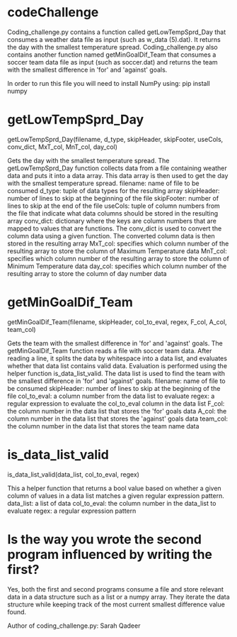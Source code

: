 # codeChallenge

Coding_challenge.py contains a function called getLowTempSprd_Day that consumes a weather data file as input (such as w_data (5).dat). It returns the day with the smallest temperature spread.  Coding_challenge.py also contains another function named getMinGoalDif_Team that consumes a soccer team data file as input (such as soccer.dat) and returns the team with the smallest difference in 'for' and 'against' goals.

In order to run this file you will need to install NumPy using:
pip install numpy

# getLowTempSprd_Day

getLowTempSprd_Day(filename, d_type, skipHeader, skipFooter, useCols, conv_dict, MxT_col, MnT_col, day_col)

Gets the day with the smallest temperature spread. The getLowTempSprd_Day function collects data from a file containing weather data and puts it into a data array. This data array is then used to get the day with the smallest temperature spread. 
filename: name of file to be consumed
d_type: tuple of data types for the resulting array
skipHeader: number of lines to skip at the beginning of the file
skipFooter: number of lines to skip at the end of the file
useCols: tuple of column numbers from the file that indicate what data columns
         should be stored in the resulting array
conv_dict: dictionary where the keys are column numbers that are mapped to values that
           are functions. The conv_dict is used to convert the column data using a given function. The converted column
           data is then stored in the resulting array
MxT_col: specifies which column number of the resulting array to store the column of Maximum Temperature data
MnT_col: specifies which column number of the resulting array to store the column of Minimum Temperature data
day_col: specifies which column number of the resulting array to store the column of day number data

# getMinGoalDif_Team

getMinGoalDif_Team(filename, skipHeader, col_to_eval, regex, F_col, A_col, team_col)

Gets the team with the smallest difference in 'for' and 'against' goals. The getMinGoalDif_Team function reads a file with soccer team data. After reading a line, it splits the data by whitespace into a data list, and evaluates whether that data list contains valid data. Evaluation is performed using the helper function is_data_list_valid. The data list is used to find the team with the smallest difference in 'for' and 'against' goals.
filename: name of file to be consumed
skipHeader: number of lines to skip at the beginning of the file
col_to_eval: a column number from the data list to evaluate
regex: a regular expression to evaluate the col_to_eval column in the data list
F_col: the column number in the data list that stores the 'for' goals data 
A_col: the column number in the data list that stores the 'against' goals data
team_col: the column number in the data list that stores the team name data 

# is_data_list_valid 

is_data_list_valid(data_list, col_to_eval, regex)

This a helper function that returns a bool value based on whether a given column of values in a data list matches a given regular expression pattern. 
data_list: a list of data
col_to_eval: the column number in the data_list to evaluate
regex: a regular expression pattern

# Is the way you wrote the second program influenced by writing the first?
Yes, both the first and second programs consume a file and store relevant data in a data structure such as a list or a numpy array. They iterate the data structure while keeping track of the most current smallest difference value found.

Author of coding_challenge.py: Sarah Qadeer
